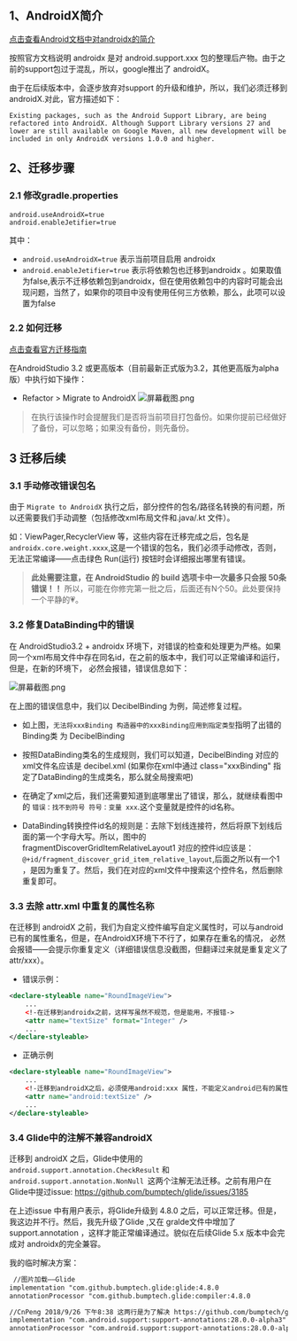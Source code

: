 ## 1、AndroidX简介

[点击查看Android文档中对androidx的简介](https://developer.android.com/topic/libraries/support-library/androidx-overview)

按照官方文档说明 androidx 是对 android.support.xxx 包的整理后产物。由于之前的support包过于混乱，所以，google推出了 androidX。

由于在后续版本中，会逐步放弃对support 的升级和维护，所以，我们必须迁移到 androidX.对此，官方描述如下：

```
Existing packages, such as the Android Support Library, are being refactored into AndroidX. Although Support Library versions 27 and lower are still available on Google Maven, all new development will be included in only AndroidX versions 1.0.0 and higher.
```


## 2、迁移步骤

### 2.1 修改gradle.properties

```
android.useAndroidX=true
android.enableJetifier=true
```

其中：
* `android.useAndroidX=true` 表示当前项目启用 androidx
* `android.enableJetifier=true` 表示将依赖包也迁移到androidx 。如果取值为false,表示不迁移依赖包到androidx，但在使用依赖包中的内容时可能会出现问题，当然了，如果你的项目中没有使用任何三方依赖，那么，此项可以设置为false

### 2.2 如何迁移

[点击查看官方迁移指南](https://developer.android.com/topic/libraries/support-library/refactor#migrate)

在AndroidStudio 3.2 或更高版本（目前最新正式版为3.2，其他更高版为alpha版）中执行如下操作：
* Refactor > Migrate to AndroidX
![](https://images.gitee.com/uploads/images/2018/0927/090123_ea085792_930142.png "屏幕截图.png")

> 在执行该操作时会提醒我们是否将当前项目打包备份。如果你提前已经做好了备份，可以忽略；如果没有备份，则先备份。


## 3 迁移后续

### 3.1 手动修改错误包名

由于 `Migrate to AndroidX` 执行之后，部分控件的包名/路径名转换的有问题，所以还需要我们手动调整（包括修改xml布局文件和.java/.kt 文件）。

如：ViewPager,RecyclerView 等，这些内容在迁移完成之后，包名是 `androidx.core.weight.xxxx`,这是一个错误的包名，我们必须手动修改，否则，无法正常编译——点击绿色 Run(运行) 按钮时会详细报出哪里有错误。

>**此处需要注意，在 AndroidStudio 的 build 选项卡中一次最多只会报 50条错误！！** 所以，可能在你修完第一批之后，后面还有N个50。此处要保持一个平静的💗。

### 3.2 修复DataBinding中的错误

在 AndroidStudio3.2 + androidx 环境下，对错误的检查和处理更为严格。如果同一个xml布局文件中存在同名id，在之前的版本中，我们可以正常编译和运行，但是，在新的环境下， 必然会报错，错误信息如下：

![](https://images.gitee.com/uploads/images/2018/0927/092330_92b5e530_930142.png "屏幕截图.png")

在上图的错误信息中，我们以 DecibelBinding 为例，简述修复过程。

* 如上图，`无法将xxxBinding 构造器中的xxxBinding应用到指定类型`指明了出错的 Binding类 为 DecibelBinding

* 按照DataBinding类名的生成规则，我们可以知道，DecibelBinding 对应的xml文件名应该是 decibel.xml (如果你在xml中通过 class="xxxBinding" 指定了DataBinding的生成类名，那么就全局搜索吧)

* 在确定了xml之后，我们还需要知道到底哪里出了错误，那么，就继续看图中的 `错误：找不到符号 符号：变量 xxx`.这个变量就是控件的id名称。

* DataBinding转换控件id名的规则是：去除下划线连接符，然后将原下划线后面的第一个字母大写。所以，图中的 fragmentDiscoverGridItemRelativeLayout1 对应的控件id应该是：`@+id/fragment_discover_grid_item_relative_layout`,后面之所以有一个1 ，是因为重复了。然后，我们在对应的xml文件中搜索这个控件名，然后删除重复即可。

### 3.3 去除 attr.xml 中重复的属性名称

在迁移到 androidX 之前，我们为自定义控件编写自定义属性时，可以与android已有的属性重名，但是，在AndroidX环境下不行了，如果存在重名的情况， 必然会报错——会提示你重复定义（详细错误信息没截图，但翻译过来就是重复定义了attr/xxx）。

* 错误示例：

```xml
<declare-styleable name="RoundImageView">
    ...
    <!-在迁移到androidx之前，这样写虽然不规范，但是能用，不报错->
    <attr name="textSize" format="Integer" />
    ...
</declare-styleable>
```

* 正确示例

```xml
<declare-styleable name="RoundImageView">
    ...
    <!-迁移到androidX之后，必须使用android:xxx 属性，不能定义android已有的属性->
    <attr name="android:textSize" />
    ...    
</declare-styleable>
```

### 3.4 Glide中的注解不兼容androidX

迁移到 androidX 之后，Glide中使用的 `android.support.annotation.CheckResult` 和 `android.support.annotation.NonNull `这两个注解无法迁移。之前有用户在Glide中提过issue: https://github.com/bumptech/glide/issues/3185

在上述issue 中有用户表示，将Glide升级到 4.8.0 之后，可以正常迁移。但是，我这边并不行。然后，我先升级了Glide ,又在 gralde文件中增加了support.annotation ，这样才能正常编译通过。貌似在后续Glide 5.x 版本中会完成对 androidx的完全兼容。

我的临时解决方案：

```xml
 //图片加载——Glide
implementation "com.github.bumptech.glide:glide:4.8.0
annotationProcessor "com.github.bumptech.glide:compiler:4.8.0

//CnPeng 2018/9/26 下午8:38 这两行是为了解决 https://github.com/bumptech/glide/issues/3185 ——Glide 中的注解还没有完全兼容androidx
implementation "com.android.support:support-annotations:28.0.0-alpha3"
annotationProcessor "com.android.support:support-annotations:28.0.0-alpha3"

```






